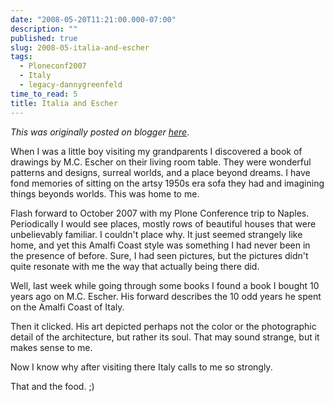 ```yaml
---
date: "2008-05-20T11:21:00.000-07:00"
description: ""
published: true
slug: 2008-05-italia-and-escher
tags:
  - Ploneconf2007
  - Italy
  - legacy-dannygreenfeld
time_to_read: 5
title: Italia and Escher
---
```


_This was originally posted on blogger [here](https://dannygreenfeld.blogspot.com/2008/05/italia-and-escher.html)_.

When I was a little boy visiting my grandparents I discovered a book of drawings by M.C. Escher on their living room table. They were wonderful patterns and designs, surreal worlds, and a place beyond dreams. I have fond memories of sitting on the artsy 1950s era sofa they had and imagining things beyonds worlds. This was home to me.

Flash forward to October 2007 with my Plone Conference trip to Naples. Periodically I would see places, mostly rows of beautiful houses that were unbelievably familiar. I couldn't place why. It just seemed strangely like home, and yet this Amalfi Coast style was something I had never been in the presence of before. Sure, I had seen pictures, but the pictures didn't quite resonate with me the way that actually being there did.

Well, last week while going through some books I found a book I bought 10 years ago on M.C. Escher. His forward describes the 10 odd years he spent on the Amalfi Coast of Italy.

Then it clicked. His art depicted perhaps not the color or the photographic detail of the architecture, but rather its soul. That may sound strange, but it makes sense to me.

Now I know why after visiting there Italy calls to me so strongly.

That and the food. ;)
